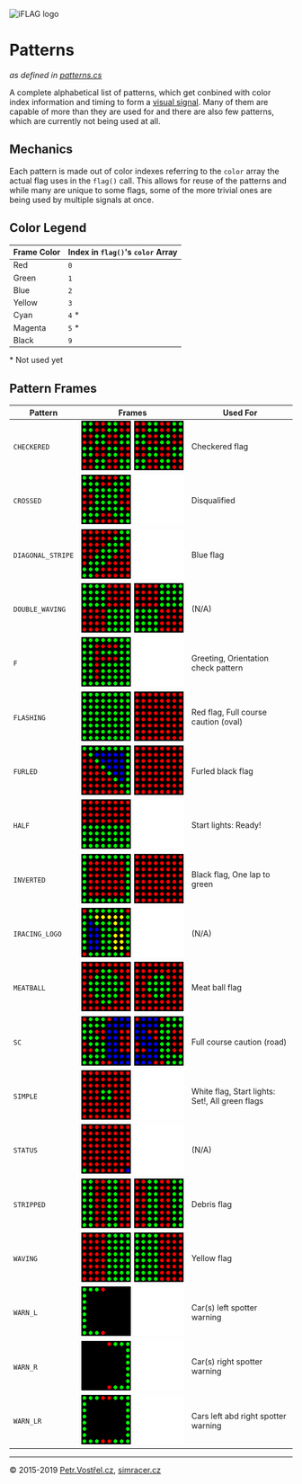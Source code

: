 ![iFLAG logo](http://simracer.cz/iracing/iFlag-logo/logo-full.svg)

Patterns
========
_as defined in [patterns.cs](../iFlag/patterns.cs)_

A complete alphabetical list of patterns, which get conbined with color index information and timing to form a [visual signal](Signals.md).
Many of them are capable of more than they are used for and there are also few patterns, which are currently not being used at all.


Mechanics
---------

Each pattern is made out of color indexes referring to the `color` array the actual flag uses in the `flag()` call.
This allows for reuse of the patterns and while many are unique to some flags, some of the more trivial ones are being used by multiple signals at once.


Color Legend
------------

Frame Color | Index in `flag()`'s `color` Array
----------- | ---------------------------------
Red         | `0`
Green       | `1`
Blue        | `2`
Yellow      | `3`
Cyan        | `4` *
Magenta     | `5` *
Black       | `9`

\* Not used yet


Pattern Frames
--------------

| Pattern              | Frames                                | Used For |
| -------------------- | --------------------------------------| ------- |
| `CHECKERED`          | ![](patterns/checkered.gif)           | Checkered flag |
| `CROSSED`            | ![](patterns/crossed.gif)             | Disqualified |
| `DIAGONAL_STRIPE`    | ![](patterns/diagonal-stripe.gif)     | Blue flag |
| `DOUBLE_WAVING`      | ![](patterns/double-waving.gif)       | (N/A) |
| `F`                  | ![](patterns/f.gif)                   | Greeting, Orientation check pattern |
| `FLASHING`           | ![](patterns/flashing.gif)            | Red flag, Full course caution (oval) |
| `FURLED`             | ![](patterns/furled.gif)              | Furled black flag |
| `HALF`               | ![](patterns/half.gif)                | Start lights: Ready! |
| `INVERTED`           | ![](patterns/inverted.gif)            | Black flag, One lap to green |
| `IRACING_LOGO`       | ![](patterns/iracing.gif)             | (N/A) |
| `MEATBALL`           | ![](patterns/meatball.gif)            | Meat ball flag |
| `SC`                 | ![](patterns/sc.gif)                  | Full course caution (road) |
| `SIMPLE`             | ![](patterns/simple.gif)              | White flag, Start lights: Set!, All green flags |
| `STATUS`             | ![](patterns/status.gif)              | (N/A) |
| `STRIPPED`           | ![](patterns/stripped.gif)            | Debris flag |
| `WAVING`             | ![](patterns/waving.gif)              | Yellow flag |
| `WARN_L`             | ![](patterns/warn-left.gif)           | Car(s) left spotter warning |
| `WARN_R`             | ![](patterns/warn-right.gif)          | Car(s) right spotter warning |
| `WARN_LR`            | ![](patterns/warn-left-right.gif)     | Cars left abd right spotter warning |



---
© 2015-2019
[Petr.Vostřel.cz](http://petr.vostrel.cz),
[simracer.cz](http://simracer.cz)
